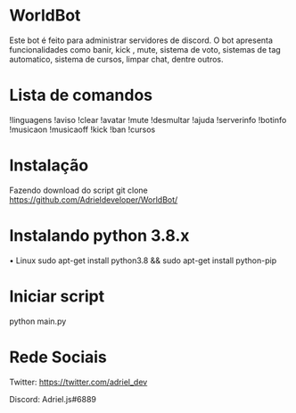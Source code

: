 

# WorldBot

Este bot é feito para administrar servidores de discord. O bot apresenta funcionalidades como banir, kick , mute, sistema de voto, sistemas de tag automatico, sistema de cursos, limpar chat, dentre outros.

# Lista de comandos
 !linguagens
 !aviso
 !clear
 !avatar
 !mute
 !desmultar
 !ajuda
 !serverinfo
 !botinfo
 !musicaon
 !musicaoff
 !kick
 !ban
 !cursos

# Instalação
  Fazendo download do script git clone https://github.com/Adrieldeveloper/WorldBot/

# Instalando python 3.8.x
• Linux sudo apt-get install python3.8 && sudo apt-get install python-pip

# Iniciar script
  python main.py
  
# Rede Sociais
   Twitter: https://twitter.com/adriel_dev
   
   Discord: Adriel.js#6889
